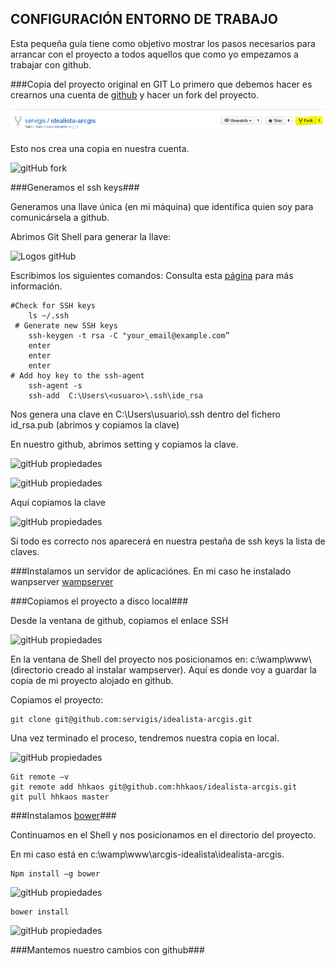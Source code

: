 ## CONFIGURACIÓN ENTORNO DE TRABAJO ##


Esta pequeña guía tiene como objetivo mostrar los pasos necesarios para arrancar con el proyecto a todos aquellos que como yo empezamos a trabajar con github.



###Copia del proyecto original en GIT 
Lo primero que debemos hacer es crearnos una cuenta de [github](https://github.com/) y hacer un fork del proyecto.

 	
![gitHub fork](images/git_fork.png)


Esto nos crea una copia en nuestra cuenta.

![gitHub fork](../images/git_copia.png)

###Generamos el ssh keys###

Generamos una llave única (en mi máquina) que identifica quien soy  para comunicársela a github. 

Abrimos Git Shell para generar la llave:

![Logos gitHub](../images/logos_gitHub.png)

Escribimos los siguientes comandos: Consulta esta [página](https://help.github.com/articles/generating-ssh-keys/#platform-windows) para más información.

    #Check for SSH keys	
    	ls ~/.ssh
     # Generate new SSH keys
    	ssh-keygen -t rsa -C "your_email@example.com”
    	enter
    	enter
    	enter
    # Add hoy key to the ssh-agent
    	ssh-agent -s
    	ssh-add  C:\Users\<usuaro>\.ssh\ide_rsa

Nos genera una clave en C:\Users\usuario\\.ssh dentro del fichero id_rsa.pub (abrimos y copiamos la clave)

En nuestro github, abrimos setting y copiamos la clave.

![gitHub propiedades](../images/git_img1.png)

![gitHub propiedades](../images/git_img2.png)

Aquí copiamos la clave

![gitHub propiedades](../images/git_img3.png)

Si todo es correcto nos aparecerá en nuestra pestaña de ssh keys la lista de claves.


###Instalamos un servidor de aplicaciónes. 
En mi caso he instalado wanpserver [wampserver](http://www.wampserver.com/)



###Copiamos el proyecto a disco local###

Desde la ventana de github, copiamos el enlace SSH

![gitHub propiedades](../images/git_img4.png)

En la ventana de Shell del proyecto nos posicionamos en: c:\wamp\www\ (directorio creado al instalar wampserver). Aquí es donde voy a guardar la copia de mi proyecto alojado en github.
 
Copiamos el proyecto: 

	git clone git@github.com:servigis/idealista-arcgis.git

Una vez terminado el proceso, tendremos nuestra copia en local.

![gitHub propiedades](../images/git_img5.png)


    Git remote –v
    git remote add hhkaos git@github.com:hhkaos/idealista-arcgis.git
    git pull hhkaos master



###Instalamos [bower](http://bower.io/)###

Continuamos en el Shell y nos posicionamos en el directorio del proyecto. 

En mi caso está en c:\wamp\www\arcgis-idealista\idealista-arcgis.


    Npm install –g bower 
![gitHub propiedades](../images/git_img6.png)

    bower install 
![gitHub propiedades](../images/git_img7.png)

###Mantemos nuestro cambios con github###

